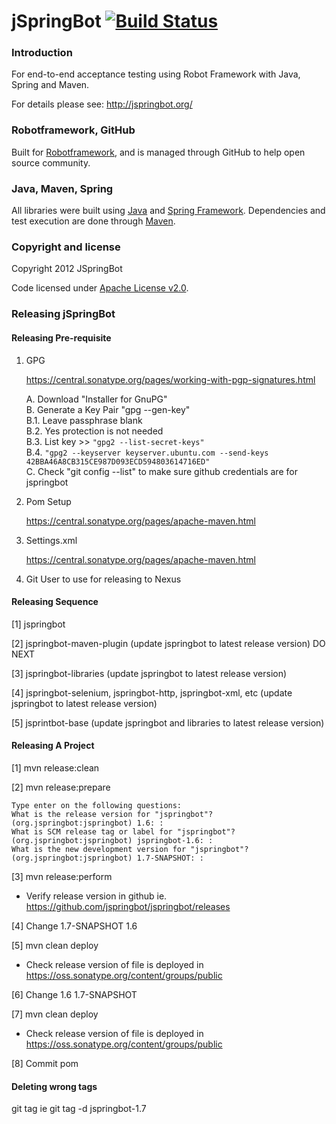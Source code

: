 jSpringBot [![Build Status](https://travis-ci.org/jspringbot/jspringbot-selenium.svg?branch=master)](https://travis-ci.org/jspringbot/jspringbot-selenium)
=======

### Introduction

For end-to-end acceptance testing using Robot Framework with Java, Spring and Maven.

For details please see: http://jspringbot.org/

### Robotframework, GitHub

Built for [Robotframework](https://code.google.com/p/robotframework/), and is managed through GitHub to help open source community.

### Java, Maven, Spring

All libraries were built using [Java](http://www.java.com/en/) and [Spring Framework](http://www.springsource.org/spring-framework). Dependencies and test execution are done through [Maven](http://maven.apache.org/).

### Copyright and license

Copyright 2012 JSpringBot

Code licensed under [Apache License v2.0](http://www.apache.org/licenses/LICENSE-2.0).

### Releasing jSpringBot

#### Releasing Pre-requisite

1. GPG 
   
    https://central.sonatype.org/pages/working-with-pgp-signatures.html
    
    A. Download "Installer for GnuPG"    
    B. Generate a Key Pair "gpg --gen-key"    
        B.1. Leave passphrase blank    
        B.2. Yes protection is not needed   
        B.3. List key >> <code>"gpg2 --list-secret-keys"</code>  
        B.4. <code>"gpg2 --keyserver keyserver.ubuntu.com --send-keys 42BBA46A8CB315CE987D093ECD594803614716ED"</code>  
    C. Check "git config --list" to make sure github credentials are for jspringbot
   
2. Pom Setup

    https://central.sonatype.org/pages/apache-maven.html

3. Settings.xml

    https://central.sonatype.org/pages/apache-maven.html

4. Git User to use for releasing to Nexus 

#### Releasing Sequence

[1] jspringbot

[2] jspringbot-maven-plugin (update jspringbot to latest release version) DO NEXT

[3] jspringbot-libraries (update jspringbot to latest release version)

[4] jspringbot-selenium, jspringbot-http, jspringbot-xml, etc (update jspringbot to latest release version)

[5] jsprintbot-base (update jspringbot and libraries to latest release version)  

#### Releasing A Project

[1] mvn release:clean

[2] mvn release:prepare

    Type enter on the following questions:
    What is the release version for "jspringbot"? (org.jspringbot:jspringbot) 1.6: : 
    What is SCM release tag or label for "jspringbot"? (org.jspringbot:jspringbot) jspringbot-1.6: : 
    What is the new development version for "jspringbot"? (org.jspringbot:jspringbot) 1.7-SNAPSHOT: : 

[3] mvn release:perform

* Verify release version in github ie. https://github.com/jspringbot/jspringbot/releases

[4] Change <version>1.7-SNAPSHOT</version> <version>1.6</version>

[5] mvn clean deploy

* Check release version of file is deployed in https://oss.sonatype.org/content/groups/public

[6] Change <version>1.6</version> <version>1.7-SNAPSHOT</version>

[7] mvn clean deploy

* Check release version of file is deployed in https://oss.sonatype.org/content/groups/public

[8] Commit pom

#### Deleting wrong tags
git tag
ie git tag -d jspringbot-1.7